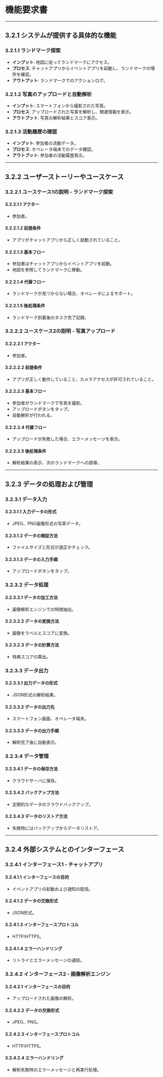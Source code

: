 # 機能要求書

---

## 3.2.1 システムが提供する具体的な機能

### 3.2.1.1 ランドマーク探索
- **インプット**: 地図に従ってランドマークにアクセス。
- **プロセス**: チャットアプリからイベントアプリを起動し、ランドマークの場所を確認。
- **アウトプット**: ランドマークでのアクションログ。

### 3.2.1.2 写真のアップロードと自動解析
- **インプット**: スマートフォンから撮影された写真。
- **プロセス**: アップロードされた写真を解析し、関連情報を表示。
- **アウトプット**: 写真の解析結果とスコア表示。

### 3.2.1.3 活動履歴の確認
- **インプット**: 参加者の活動データ。
- **プロセス**: オペレータ端末でのデータ確認。
- **アウトプット**: 参加者の活動履歴表示。

---

## 3.2.2 ユーザーストーリーやユースケース

### 3.2.2.1 ユースケース1の説明 - ランドマーク探索

#### 3.2.2.1.1 アクター
- 参加者。

#### 3.2.2.1.2 前提条件
- アプリがチャットアプリから正しく起動されていること。

#### 3.2.2.1.3 基本フロー
- 参加者はチャットアプリからイベントアプリを起動。
- 地図を参照してランドマークに移動。

#### 3.2.2.1.4 代替フロー
- ランドマークが見つからない場合、オペレータによるサポート。

#### 3.2.2.1.5 後処理条件
- ランドマーク到着後のタスク完了記録。

### 3.2.2.2 ユースケース2の説明 - 写真アップロード

#### 3.2.2.2.1 アクター
- 参加者。

#### 3.2.2.2.2 前提条件
- アプリが正しく動作していること、カメラアクセスが許可されていること。

#### 3.2.2.2.3 基本フロー
- 参加者がランドマークで写真を撮影。
- アップロードボタンをタップ。
- 自動解析が行われる。

#### 3.2.2.2.4 代替フロー
- アップロードが失敗した場合、エラーメッセージを表示。

#### 3.2.2.2.5 後処理条件
- 解析結果の表示、次のランドマークへの誘導。

---

## 3.2.3 データの処理および管理

### 3.2.3.1 データ入力

#### 3.2.3.1.1 入力データの形式
- JPEG、PNG画像形式の写真データ。

#### 3.2.3.1.2 データの検証方法
- ファイルサイズと形式が適正かチェック。

#### 3.2.3.1.3 データの入力手順
- アップロードボタンをタップ。

### 3.2.3.2 データ処理

#### 3.2.3.2.1 データの加工方法
- 画像解析エンジンでの特徴抽出。

#### 3.2.3.2.2 データの変換方法
- 画像をラベルとスコアに変換。

#### 3.2.3.2.3 データの計算方法
- 特典スコアの算出。

### 3.2.3.3 データ出力

#### 3.2.3.3.1 出力データの形式
- JSON形式の解析結果。

#### 3.2.3.3.2 データの出力先
- スマートフォン画面、オペレータ端末。

#### 3.2.3.3.3 データの出力手順
- 解析完了後に自動表示。

### 3.2.3.4 データ管理

#### 3.2.3.4.1 データの保存方法
- クラウドサーバに保存。

#### 3.2.3.4.2 バックアップ方法
- 定期的なデータのクラウドバックアップ。

#### 3.2.3.4.3 データのリストア方法
- 失敗時にはバックアップからデータリストア。

---

## 3.2.4 外部システムとのインターフェース

### 3.2.4.1 インターフェース1 - チャットアプリ

#### 3.2.4.1.1 インターフェースの目的
- イベントアプリの起動および通知の配信。

#### 3.2.4.1.2 データの交換形式
- JSON形式。

#### 3.2.4.1.3 インターフェースプロトコル
- HTTP/HTTPS。

#### 3.2.4.1.4 エラーハンドリング
- リトライとエラーメッセージの通知。

### 3.2.4.2 インターフェース2 - 画像解析エンジン

#### 3.2.4.2.1 インターフェースの目的
- アップロードされた画像の解析。

#### 3.2.4.2.2 データの交換形式
- JPEG、PNG。

#### 3.2.4.2.3 インターフェースプロトコル
- HTTP/HTTPS。

#### 3.2.4.2.4 エラーハンドリング
- 解析失敗時のエラーメッセージと再実行処理。